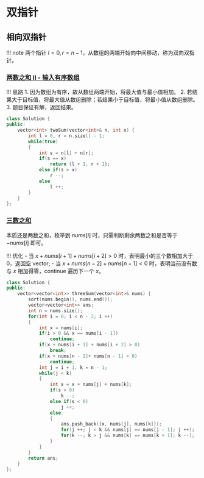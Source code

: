 # 双指针

## 相向双指针

!!! note
    两个指针 $l=0,r=n-1$，从数组的两端开始向中间移动，称为双向双指针。

### [两数之和 II - 输入有序数组](https://leetcode.cn/problems/two-sum-ii-input-array-is-sorted/description/)

!!! 思路
    1. 因为数组为有序，故从数组两端开始，将最大值与最小值相加。
    2. 若结果大于目标值，将最大值从数组删除；若结果小于目标值，将最小值从数组删除。
    3. 题目保证有解，返回结果。

```C++
class Solution {
public:
    vector<int> twoSum(vector<int>& n, int x) {
        int l = 0, r = n.size() - 1;
        while(true)
        {
            int s = n[l] + n[r];
            if(s == x)
                return {l + 1, r + 1};
            else if(s > x)
                r --;
            else
                l ++;
        }
    }
};
```

### [三数之和](https://leetcode.cn/problems/3sum/)

本质还是两数之和，枚举到 $nums[i]$ 时，只需判断剩余两数之和是否等于 $-nums[i]$ 即可。

!!! 优化
    - 当 $x + nums[i + 1] + nums[i + 2] > 0$ 时，表明最小的三个数相加大于 $0$，返回空 vector;
    - 当 $x + nums[n - 2] + nums[n - 1] < 0$ 时，表明当前没有数与 $x$ 相加得零，continue 遍历下一个 $x$。

```C++
class Solution {
public:
    vector<vector<int>> threeSum(vector<int>& nums) {
        sort(nums.begin(), nums.end());
        vector<vector<int>> ans;
        int n = nums.size();
        for(int i = 0; i < n - 2; i ++)
        {
            int x = nums[i];
            if(i > 0 && x == nums[i - 1])
                continue;
            if(x + nums[i + 1] + nums[i + 2] > 0)
                break;
            if(x + nums[n - 2]+ nums[n - 1] < 0)
                continue;
            int j = i + 1, k = n - 1;
            while(j < k)
            {
                int s = x + nums[j] + nums[k];
                if(s > 0)
                    k --;
                else if(s < 0)
                    j ++;
                else
                {
                    ans.push_back({x, nums[j], nums[k]});
                    for(j ++; j < k && nums[j] == nums[j - 1]; j ++);
                    for(k --; k > j && nums[k] == nums[k + 1]; k --);
                }
            }
        }
        return ans;
    }
};
```
